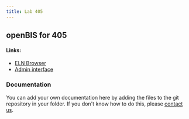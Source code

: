 ```yaml
---
title: Lab 405
---
```


## openBIS for 405

#### Links:
- [ELN Browser](https://openbis-empa-lab405.ethz.ch/)
- [Admin interface](https://openbis-empa-lab405.ethz.ch/openbis/webapp/openbis-ng-ui)

### Documentation

You can add your own documentation here by adding the files to the git repository in your folder.
If you don't know how to do this, please [contact us](/documentation/openbis/getting-started/support/).
